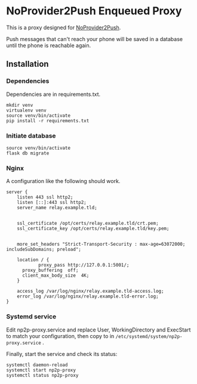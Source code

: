 # NoProvider2Push Enqueued Proxy

This is a proxy designed for [NoProvider2Push](https://github.com/NoProvider2Push/android).

Push messages that can't reach your phone will be saved in a database until the phone is reachable again.

## Installation

### Dependencies

Dependencies are in requirements.txt.

```
mkdir venv
virtualenv venv
source venv/bin/activate
pip install -r requirements.txt
```

### Initiate database

```
source venv/bin/activate
flask db migrate
```

### Nginx

A configuration like the following should work.

```
server {
    listen 443 ssl http2;
    listen [::]:443 ssl http2;
    server_name relay.example.tld;


    ssl_certificate /opt/certs/relay.example.tld/crt.pem;
    ssl_certificate_key /opt/certs/relay.example.tld/key.pem;

    
    more_set_headers "Strict-Transport-Security : max-age=63072000; includeSubDomains; preload";

    location / {
			proxy_pass http://127.0.0.1:5001/;
      proxy_buffering  off;
      client_max_body_size  4K;
    }

    access_log /var/log/nginx/relay.example.tld-access.log;
    error_log /var/log/nginx/relay.example.tld-error.log;
}
```

### Systemd service

Edit np2p-proxy.service and replace User, WorkingDirectory and ExecStart to match your configuration, then copy to in `/etc/systemd/system/np2p-proxy.service` .

Finally, start the service and check its status:

```
systemctl daemon-reload
systemctl start np2p-proxy
systemctl status np2p-proxy
```

